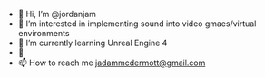 - 👋 Hi, I’m @jordanjam
- 👀 I’m interested in implementing sound into video gmaes/virtual environments
- 🌱 I’m currently learning Unreal Engine 4
- 💞️ 
- 📫 How to reach me jadammcdermott@gmail.com

<!---
jordanjam/jordanjam is a ✨ special ✨ repository because its `README.md` (this file) appears on your GitHub profile.
You can click the Preview link to take a look at your changes.
--->
